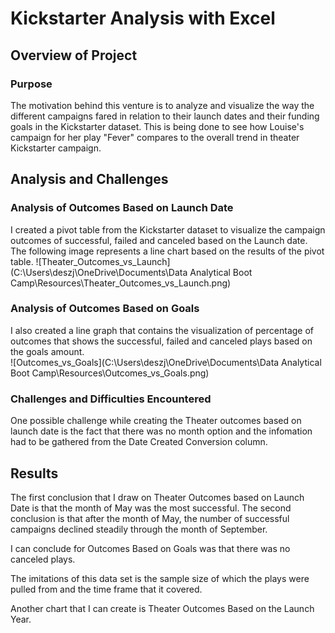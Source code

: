 # Kickstarter Analysis with Excel

## Overview of Project

### Purpose
The motivation behind this venture is to analyze and visualize the way the different campaigns fared in relation
to their launch dates and their funding goals in the Kickstarter dataset.  This is being done to see how 
Louise's campaign for her play "Fever" compares to the overall trend in theater Kickstarter campaign.

## Analysis and Challenges

### Analysis of Outcomes Based on Launch Date
I created a pivot table from the Kickstarter dataset to visualize the campaign outcomes of successful, failed
and canceled based on the Launch date.  The following image represents a line chart based on the results of the
pivot table.
![Theater_Outcomes_vs_Launch](C:\Users\deszj\OneDrive\Documents\Data Analytical Boot Camp\Resources\Theater_Outcomes_vs_Launch.png)

### Analysis of Outcomes Based on Goals
I also created a line graph that contains the visualization of percentage of outcomes that shows the successful,
failed and canceled plays based on the goals amount.  
![Outcomes_vs_Goals](C:\Users\deszj\OneDrive\Documents\Data Analytical Boot Camp\Resources\Outcomes_vs_Goals.png)

### Challenges and Difficulties Encountered
One possible challenge while creating the Theater outcomes based on launch date is the fact that there was no month
option and the infomation had to be gathered from the Date Created Conversion column. 

## Results
The first conclusion that I draw on Theater Outcomes based on Launch Date is that the month of May was the most successful. 
The second conclusion is that after the month of May, the number of successful campaigns declined steadily through the month
of September.

I can conclude for Outcomes Based on Goals was that there was no canceled plays.

The imitations of this data set is the sample size of which the plays were pulled from and the time frame that it covered.

Another chart that I can create is Theater Outcomes Based on the Launch Year.

